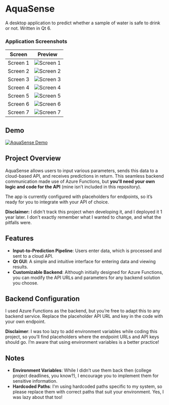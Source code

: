 # AquaSense
A desktop application to predict whether a sample of water is safe to drink or not. Written in Qt 6.


### Application Screenshots
| Screen | Preview |
|--------|---------|
| Screen 1 | ![Screen 1](https://i.postimg.cc/7YBzcLmn/1.png) |
| Screen 2 | ![Screen 2](https://i.postimg.cc/1tZV6V3s/2.png) |
| Screen 3 | ![Screen 3](https://i.postimg.cc/5tzF6S1s/3.png) |
| Screen 4 | ![Screen 4](https://i.postimg.cc/YCZWrsc4/4.png) |
| Screen 5 | ![Screen 5](https://i.postimg.cc/NM79xGKT/5.jpg) |
| Screen 6 | ![Screen 6](https://i.postimg.cc/T1dyN8bs/6.jpg) |
| Screen 7 | ![Screen 7](https://i.postimg.cc/mr9zngFh/aq.jpg) |

## Demo

[![AquaSense Demo](https://i.postimg.cc/YC50wxtx/Aqua-Sense-KU9s0m-WYoz.gif)](https://postimg.cc/jDhtHPwW)

## Project Overview

AquaSense allows users to input various parameters, sends this data to a cloud-based API, and receives predictions in return. This seamless backend communication made use of Azure Functions, but **you'll need your own logic and code for the API** (mine isn’t included in this repository).

The app is currently configured with placeholders for endpoints, so it’s ready for you to integrate with your API of choice. 

**Disclaimer:** I didn't track this project when developing it, and I deployed it 1 year later. I don't exactly remember what I wanted to change, and what the pitfalls were.

## Features
- **Input-to-Prediction Pipeline**: Users enter data, which is processed and sent to a cloud API.
- **Qt GUI**: A simple and intuitive interface for entering data and viewing results.
- **Customizable Backend**: Although initially designed for Azure Functions, you can modify the API URLs and parameters for any backend solution you choose.

## Backend Configuration

I used Azure Functions as the backend, but you’re free to adapt this to any backend service. Replace the placeholder API URL and key in the code with your own endpoint. 

**Disclaimer**: I was too lazy to add environment variables while coding this project, so you’ll find placeholders where the endpoint URLs and API keys should go. I’m aware that using environment variables is a better practice!

## Notes

- **Environment Variables**: While I didn’t use them back then (college project deadlines, you know?), I encourage you to implement them for sensitive information.
- **Hardcoded Paths**: I'm using hardcoded paths specific to my system, so please replace them with correct paths that suit your environment. Yes, I was lazy about that too!

